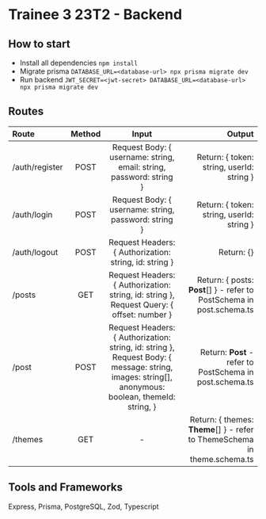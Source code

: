 # Trainee 3 23T2 - Backend

## How to start

- Install all dependencies `npm install`
- Migrate prisma `DATABASE_URL=<database-url> npx prisma migrate dev`
- Run backend `JWT_SECRET=<jwt-secret> DATABASE_URL=<database-url> npx prisma migrate dev`

## Routes

| Route          | Method |                                                                       Input                                                                       |                                                                    Output |
| :------------- | :----: | :-----------------------------------------------------------------------------------------------------------------------------------------------: | ------------------------------------------------------------------------: |
| /auth/register |  POST  |                                        Request Body: { username: string, email: string, password: string }                                        |                                 Return: { token: string, userId: string } |
| /auth/login    |  POST  |                                               Request Body: { username: string, password: string }                                                |                                 Return: { token: string, userId: string } |
| /auth/logout   |  POST  |                                              Request Headers: { Authorization: string, id: string }                                               |                                                                Return: {} |
| /posts         |  GET   |                             Request Headers: { Authorization: string, id: string }, Request Query: { offset: number }                             |     Return: { posts: **Post**[] } - refer to PostSchema in post.schema.ts |
| /post          |  POST  | Request Headers: { Authorization: string, id: string }, Request Body: { message: string, images: string[], anonymous: boolean, themeId: string, } |                  Return: **Post** - refer to PostSchema in post.schema.ts |
| /themes        |  GET   |                                                                         -                                                                         | Return: { themes: **Theme**[] } - refer to ThemeSchema in theme.schema.ts |

## Tools and Frameworks

Express, Prisma, PostgreSQL, Zod, Typescript
